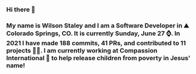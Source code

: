 ### Hi there 👋

### My name is Wilson Staley and I am a Software Developer in ⛰ Colorado Springs, CO.  It is currently Sunday, June 27 ⌚. In 2021 I have made 188 commits, 41 PRs, and contributed to 11 projects 👨‍💻. I am currently working at Compassion International 🏢 to help release children from poverty in Jesus' name!